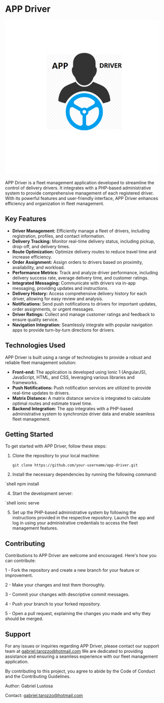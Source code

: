 # APP Driver

![APP Driver Logo](https://github.com/gabrieltarozzo/APP-Driver-Ionic/blob/master/MyApp/resources/icon.png)

APP Driver is a fleet management application developed to streamline the control of delivery drivers. It integrates with a PHP-based administrative system to provide comprehensive management of each registered driver. With its powerful features and user-friendly interface, APP Driver enhances efficiency and organization in fleet management.

## Key Features

- **Driver Management:** Efficiently manage a fleet of drivers, including registration, profiles, and contact information.
- **Delivery Tracking:** Monitor real-time delivery status, including pickup, drop-off, and delivery times.
- **Route Optimization:** Optimize delivery routes to reduce travel time and increase efficiency.
- **Order Assignment:** Assign orders to drivers based on proximity, availability, and workload.
- **Performance Metrics:** Track and analyze driver performance, including delivery success rate, average delivery time, and customer ratings.
- **Integrated Messaging:** Communicate with drivers via in-app messaging, providing updates and instructions.
- **Delivery History:** Access comprehensive delivery history for each driver, allowing for easy review and analysis.
- **Notifications:** Send push notifications to drivers for important updates, order assignments, or urgent messages.
- **Driver Ratings:** Collect and manage customer ratings and feedback to ensure quality service.
- **Navigation Integration:** Seamlessly integrate with popular navigation apps to provide turn-by-turn directions for drivers.

## Technologies Used

APP Driver is built using a range of technologies to provide a robust and reliable fleet management solution:

- **Front-end:** The application is developed using Ionic 1 (AngularJS), JavaScript, HTML, and CSS, leveraging various libraries and frameworks.
- **Push Notifications:** Push notification services are utilized to provide real-time updates to drivers.
- **Matrix Distance:** A matrix distance service is integrated to calculate optimal routes and estimate travel time.
- **Backend Integration:** The app integrates with a PHP-based administrative system to synchronize driver data and enable seamless fleet management.

## Getting Started

To get started with APP Driver, follow these steps:

1. Clone the repository to your local machine:

   ```shell
   git clone https://github.com/your-username/app-driver.git
   
2.  Install the necessary dependencies by running the following command:

  `shell
   npm install

4.  Start the development server:

   `shell
   ionic serve
   
5.  Set up the PHP-based administrative system by following the instructions provided in the respective repository.
    Launch the app and log in using your administrative credentials to access the fleet management features.

## Contributing

Contributions to APP Driver are welcome and encouraged. Here's how you can contribute:

1 - Fork the repository and create a new branch for your feature or improvement.

2 - Make your changes and test them thoroughly.

3 - Commit your changes with descriptive commit messages.

4 - Push your branch to your forked repository.

5 - Open a pull request, explaining the changes you made and why they should be merged.

## Support

For any issues or inquiries regarding APP Driver, please contact our support team at gabriel.tarozzo@hotmail.com We are dedicated to providing assistance and ensuring a seamless experience with our fleet management application.

By contributing to this project, you agree to abide by the Code of Conduct and the Contributing Guidelines.

Author: Gabriel Lustosa

Contact: gabriel.tarozzo@hotmail.com


   


   



